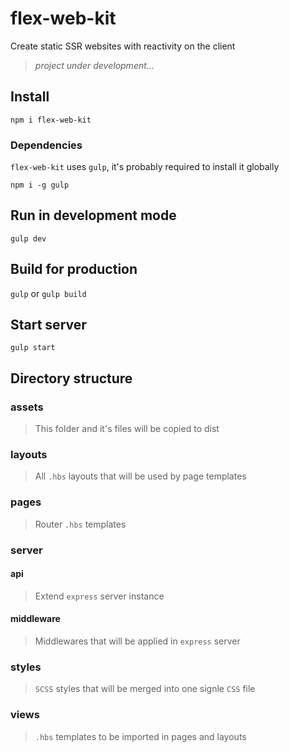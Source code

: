 # flex-web-kit

Create static SSR websites with reactivity on the client

> _project under development..._

## Install

`npm i flex-web-kit`

### Dependencies

`flex-web-kit` uses `gulp`, it's probably required to install it globally

`npm i -g gulp`

## Run in development mode

`gulp dev`

## Build for production

`gulp` or `gulp build`

## Start server

`gulp start`


## Directory structure

### assets

> This folder and it's files will be copied to dist

### layouts

> All `.hbs` layouts that will be used by page templates

### pages

> Router `.hbs` templates

### server

#### api

> Extend `express` server instance

#### middleware

> Middlewares that will be applied in `express` server

### styles

> `SCSS` styles that will be merged into one signle `CSS` file

### views

> `.hbs` templates to be imported in pages and layouts